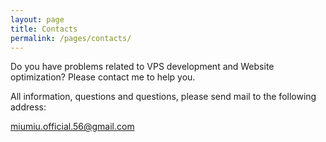 ```yaml
---
layout: page
title: Contacts
permalink: /pages/contacts/
---
```


Do you have problems related to VPS development and Website optimization? Please contact me to help you.

All information, questions and questions, please send mail to the following address:

[miumiu.official.56@gmail.com](mailto:miumiu.official.56@gmail.com)